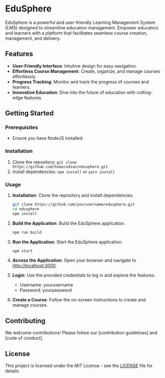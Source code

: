 # EduSphere

EduSphere is a powerful and user-friendly Learning Management System (LMS) designed to streamline education management. Empower educators and learners with a platform that facilitates seamless course creation, management, and delivery.

## Features

- **User-Friendly Interface**: Intuitive design for easy navigation.
- **Effortless Course Management**: Create, organize, and manage courses effortlessly.
- **Progress Tracking**: Monitor and track the progress of courses and learners.
- **Innovative Education**: Dive into the future of education with cutting-edge features.

## Getting Started

### Prerequisites

- Ensure you have NodeJS installed.

### Installation

1. Clone the repository: `git clone https://github.com/homocodian/edusphere.git`
2. Install dependencies: `npm install` or `yarn install`

### Usage

1. **Installation**: Clone the repository and install dependencies.

   ```bash
   git clone https://github.com/yourusername/edusphere.git
   cd edusphere
   npm install
   ```

2. **Build the Application**: Build the EduSphere application.

   ```bash
   npm run build
   ```

3. **Run the Application**: Start the EduSphere application.

   ```bash
   npm start
   ```

4. **Access the Application**: Open your browser and navigate to [http://localhost:3000](http://localhost:3000).

5. **Login**: Use the provided credentials to log in and explore the features.

   - Username: yourusername
   - Password: yourpassword

6. **Create a Course**: Follow the on-screen instructions to create and manage courses.

## Contributing

We welcome contributions! Please follow our [contribution guidelines] and [code of conduct].

## License

This project is licensed under the MIT License - see the [LICENSE](LICENSE) file for details.
